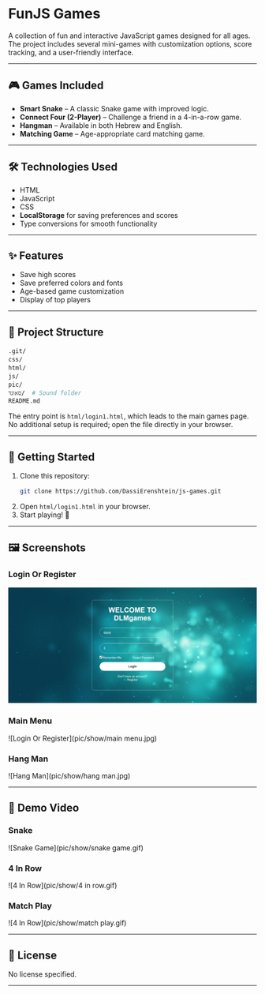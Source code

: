 # FunJS Games

A collection of fun and interactive JavaScript games designed for all ages.  
The project includes several mini-games with customization options, score tracking, and a user-friendly interface.

---

## 🎮 Games Included
- **Smart Snake** – A classic Snake game with improved logic.  
- **Connect Four (2-Player)** – Challenge a friend in a 4-in-a-row game.  
- **Hangman** – Available in both Hebrew and English.  
- **Matching Game** – Age-appropriate card matching game.

---

## 🛠️ Technologies Used
- HTML  
- JavaScript  
- CSS  
- **LocalStorage** for saving preferences and scores  
- Type conversions for smooth functionality

---

## ✨ Features
- Save high scores  
- Save preferred colors and fonts  
- Age-based game customization  
- Display of top players

---

## 📂 Project Structure
```bash
.git/
css/
html/
js/
pic/
סאונד/  # Sound folder
README.md
```
The entry point is `html/login1.html`, which leads to the main games page.  
No additional setup is required; open the file directly in your browser.

---

## 🚀 Getting Started
1. Clone this repository:
    ```bash
    git clone https://github.com/DassiErenshtein/js-games.git
    ```
2. Open `html/login1.html` in your browser.  
3. Start playing! 🎉

---

## 🖼️ Screenshots
### Login Or Register
![Login Or Register](pic/show/login.jpg)

### Main Menu
![Login Or Register](pic/show/main menu.jpg)

### Hang Man
![Hang Man](pic/show/hang man.jpg)

---

## 🎥 Demo Video
### Snake
![Snake Game](pic/show/snake game.gif)

### 4 In Row
![4 In Row](pic/show/4 in row.gif)

### Match Play
![4 In Row](pic/show/match play.gif)

---

## 📜 License
No license specified.

---
